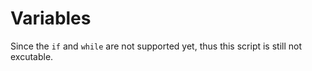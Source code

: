 # Variables
Since the `if` and `while` are not supported yet, thus this script is still not excutable.